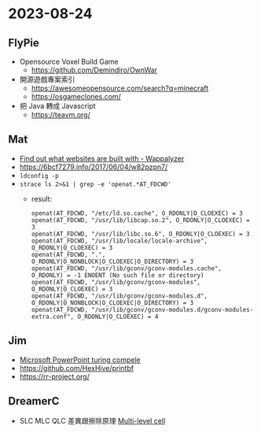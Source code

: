 # 2023-08-24

## FlyPie

- Opensource Voxel Build Game
  - https://github.com/Demindiro/OwnWar
- 開源遊戲專案索引
  - https://awesomeopensource.com/search?q=minecraft
  - https://osgameclones.com/
- 把 Java 轉成 Javascript
  - https://teavm.org/

## Mat

- [Find out what websites are built with - Wappalyzer](https://www.wappalyzer.com/)
- https://6bcf7279.info/2017/06/04/w82pzpn7/
- `ldconfig -p`
- `strace ls 2>&1 | grep -e 'openat.*AT_FDCWD'`
    - result:

        ```
        openat(AT_FDCWD, "/etc/ld.so.cache", O_RDONLY|O_CLOEXEC) = 3
        openat(AT_FDCWD, "/usr/lib/libcap.so.2", O_RDONLY|O_CLOEXEC) = 3
        openat(AT_FDCWD, "/usr/lib/libc.so.6", O_RDONLY|O_CLOEXEC) = 3
        openat(AT_FDCWD, "/usr/lib/locale/locale-archive", O_RDONLY|O_CLOEXEC) = 3
        openat(AT_FDCWD, ".", O_RDONLY|O_NONBLOCK|O_CLOEXEC|O_DIRECTORY) = 3
        openat(AT_FDCWD, "/usr/lib/gconv/gconv-modules.cache", O_RDONLY) = -1 ENOENT (No such file or directory)
        openat(AT_FDCWD, "/usr/lib/gconv/gconv-modules", O_RDONLY|O_CLOEXEC) = 3
        openat(AT_FDCWD, "/usr/lib/gconv/gconv-modules.d", O_RDONLY|O_NONBLOCK|O_CLOEXEC|O_DIRECTORY) = 3
        openat(AT_FDCWD, "/usr/lib/gconv/gconv-modules.d/gconv-modules-extra.conf", O_RDONLY|O_CLOEXEC) = 4
        ```

## Jim

- [Microsoft PowerPoint turing compele](https://www.google.com.tw/search?q=ppt+turing+complete&sca_esv=559711199&ei=XVbnZIKbKunX1e8PgNSsyAQ&oq=ppt+turing&gs_lp=Egxnd3Mtd2l6LXNlcnAiCnBwdCB0dXJpbmcqAggAMgcQABgTGIAEMggQABgIGB4YEzIIEAAYCBgeGBMyCBAAGAgYHhgTMgoQABgIGB4YExgKMggQABgIGB4YE0jvTVC-FFj5Q3ABeAOQAQCYAZsBoAGfCaoBAzIuOLgBA8gBAPgBAcICBBAAGEfCAgoQABhHGNYEGLADwgILEAAYgAQYsQMYgwHCAgsQLhiABBixAxiDAcICBRAAGIAEwgINEAAYigUYsQMYgwEYQ8ICBxAAGIoFGEPCAggQABiABBixA8ICCxAAGIoFGLEDGIMBwgIEEAAYHsICBhAAGB4YE8ICCBAAGB4YExgKwgIIEAAYBRgeGBPiAwQYACBBiAYBkAYK&sclient=gws-wiz-serp#fpstate=ive&vld=cid:c7438329,vid:uNjxe8ShM-8)
- https://github.com/HexHive/printbf
- https://rr-project.org/

## DreamerC
- SLC MLC QLC 差異跟擦除原理 [Multi-level cell](https://en.wikipedia.org/wiki/Multi-level_cell)

